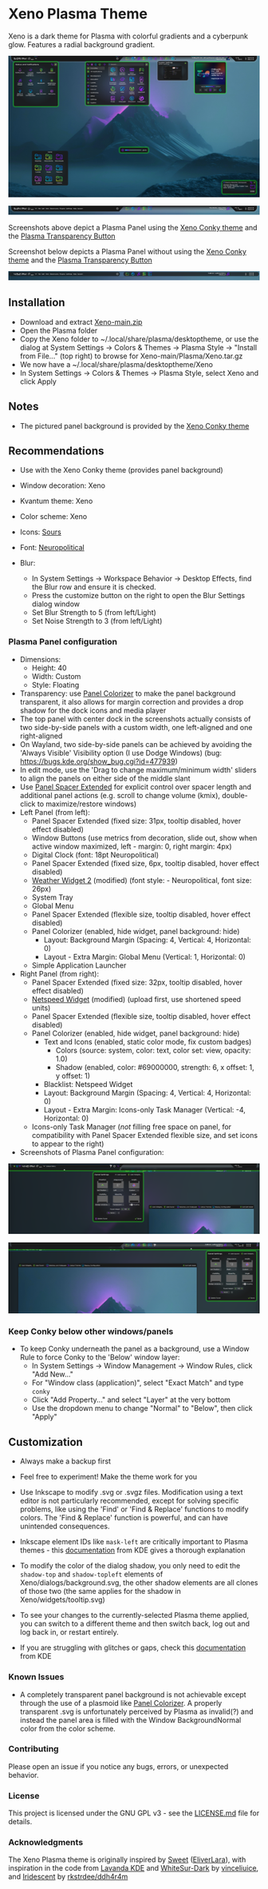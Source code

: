 # Xeno Plasma Theme

Xeno is a dark theme for Plasma with colorful gradients and a cyberpunk glow. Features a radial background gradient.

![screenshot of Xeno Plasma theme](preview/screenshot-00.png)

![screenshot of Xeno Plasma theme Plasma Panel](preview/screenshot-11.png)

Screenshots above depict a Plasma Panel using the [Xeno Conky theme](https://github.com/tully-t/Xeno/tree/main/Conky) and the [Plasma Transparency Button](https://store.kde.org/p/2150916)

Screenshot below depicts a Plasma Panel without using the [Xeno Conky theme](https://github.com/tully-t/Xeno/tree/main/Conky) and the [Plasma Transparency Button](https://store.kde.org/p/2150916)

![screenshot of Xeno Plasma theme Plasma Panel with no Conky or Plasma Transparency Button](preview/screenshot-22.png)

## Installation

- Download and extract [Xeno-main.zip](https://github.com/tully-t/Xeno)
- Open the Plasma folder
- Copy the Xeno folder to ~/.local/share/plasma/desktoptheme, or use the dialog at System Settings -> Colors & Themes -> Plasma Style -> "Install from File..." (top right) to browse for Xeno-main/Plasma/Xeno.tar.gz
- We now have a ~/.local/share/plasma/desktoptheme/Xeno
- In System Settings -> Colors & Themes -> Plasma Style, select Xeno and click Apply

## Notes

- The pictured panel background is provided by the [Xeno Conky theme](https://github.com/tully-t/Xeno/tree/main/Conky)

## Recommendations

- Use with the Xeno Conky theme (provides panel background)
- Window decoration: Xeno
- Kvantum theme: Xeno
- Color scheme: Xeno
- Icons: [Sours](https://github.com/tully-t/Sours)
- Font: [Neuropolitical](https://www.dafont.com/neuropolitical.font)
- Blur:

    - In System Settings -> Workspace Behavior -> Desktop Effects, find the Blur row and ensure it is checked.
    - Press the customize button on the right to open the Blur Settings dialog window
    - Set Blur Strength to 5 (from left/Light)
    - Set Noise Strength to 3 (from left/Light)

### Plasma Panel configuration
- Dimensions:
    - Height: 40
    - Width: Custom
    - Style: Floating
- Transparency: use [Panel Colorizer](https://store.kde.org/p/2130967) to make the panel background transparent, it also allows for margin correction and provides a drop shadow for the dock icons and media player
- The top panel with center dock in the screenshots actually consists of two side-by-side panels with a custom width, one left-aligned and one right-aligned
- On Wayland, two side-by-side panels can be achieved by avoiding the 'Always Visible' Visibility option (I use Dodge Windows) (bug: https://bugs.kde.org/show_bug.cgi?id=477939)
- In edit mode, use the 'Drag to change maximum/minimum width' sliders to align the panels on either side of the middle slant
- Use [Panel Spacer Extended](https://www.pling.com/p/2128047) for explicit control over spacer length and additional panel actions (e.g. scroll to change volume (kmix), double-click to maximize/restore windows)
- Left Panel (from left):
    - Panel Spacer Extended (fixed size: 31px, tooltip disabled, hover effect disabled)
    - Window Buttons (use metrics from decoration, slide out, show when active window maximized, left - margin: 0, right margin: 4px)
    - Digital Clock (font: 18pt Neuropolitical)
    - Panel Spacer Extended (fixed size, 6px, tooltip disabled, hover effect disabled)
    - [Weather Widget 2](https://github.com/blackadderkate/weather-widget-2) (modified) (font style: - Neuropolitical, font size: 26px)
    - System Tray
    - Global Menu
    - Panel Spacer Extended (flexible size, tooltip disabled, hover effect disabled)
    - Panel Colorizer (enabled, hide widget, panel background: hide)
        - Layout: Background Margin (Spacing: 4, Vertical: 4, Horizontal: 0)
        - Layout - Extra Margin: Global Menu (Vertical: 1, Horizontal: 0)
    - Simple Application Launcher
- Right Panel (from right):
    - Panel Spacer Extended (fixed size: 32px, tooltip disabled, hover effect disabled)
    - [Netspeed Widget](https://store.kde.org/p/2136505) (modified) (upload first, use shortened speed units)
    - Panel Spacer Extended (flexible size, tooltip disabled, hover effect disabled)
    - Panel Colorizer (enabled, hide widget, panel background: hide)
        - Text and Icons (enabled, static color mode, fix custom badges)
            - Colors (source: system, color: text, color set: view, opacity: 1.0)
            - Shadow (enabled, color: #69000000, strength: 6, x offset: 1, y offset: 1)
        - Blacklist: Netspeed Widget
        - Layout: Background Margin (Spacing: 4, Vertical: 4, Horizontal: 0)
        - Layout - Extra Margin: Icons-only Task Manager (Vertical: -4, Horizontal: 0)
    - Icons-only Task Manager (_not_ filling free space on panel, for compatibility with Panel Spacer Extended flexible size, and set icons to appear to the right)
- Screenshots of Plasma Panel configuration:

![screenshot of left Xeno Plasma Panel config](preview/screenshot-panel-left-config.png)

![screenshot of right Xeno Plasma Panel config](preview/screenshot-panel-right-config.png)

### Keep Conky below other windows/panels

- To keep Conky underneath the panel as a background, use a Window Rule to force Conky to the 'Below' window layer:
    - In System Settings -> Window Management -> Window Rules, click "Add New..."
    - For "Window class (application)", select "Exact Match" and type `conky`
    - Click "Add Property..." and select "Layer" at the very bottom
    - Use the dropdown menu to change "Normal" to "Below", then click "Apply"

## Customization

- Always make a backup first

- Feel free to experiment! Make the theme work for you

- Use Inkscape to modify .svg or .svgz files. Modification using a text editor is not particularly recommended, except for solving specific problems, like using the 'Find' or 'Find & Replace' functions to modify colors. The 'Find & Replace' function is powerful, and can have unintended consequences.

- Inkscape element IDs like `mask-left` are critically important to Plasma themes - this [documentation](https://develop.kde.org/docs/plasma/theme/theme-svg/) from KDE gives a thorough explanation

- To modify the color of the dialog shadow, you only need to edit the `shadow-top` and `shadow-topleft` elements of Xeno/dialogs/background.svg, the other shadow elements are all clones of those two (the same applies for the shadow in Xeno/widgets/tooltip.svg)

- To see your changes to the currently-selected Plasma theme applied, you can switch to a different theme and then switch back, log out and log back in, or restart entirely.

- If you are struggling with glitches or gaps, check this [documentation](https://develop.kde.org/docs/plasma/theme/quickstart/#hints-and-tips) from KDE

### Known Issues

- A completely transparent panel background is not achievable except through the use of a plasmoid like [Panel Colorizer](https://store.kde.org/p/2130967). A properly transparent .svg is unfortunately perceived by Plasma as invalid(?) and instead the panel area is filled with the Window BackgroundNormal color from the color scheme.

### Contributing

Please open an issue if you notice any bugs, errors, or unexpected behavior.

### License

This project is licensed under the GNU GPL v3 - see the [LICENSE.md](LICENSE.md) file for details.

### Acknowledgments

The Xeno Plasma theme is originally inspired by [Sweet](https://github.com/EliverLara/Sweet-kde) ([EliverLara](https://github.com/EliverLara)), with inspiration in the code from [Lavanda KDE](https://www.pling.com/p/2009354) and [WhiteSur-Dark](https://store.kde.org/p/1400409) by [vinceliuice](https://github.com/vinceliuice), and [Iridescent](https://store.kde.org/p/1640895) by [rkstrdee/ddh4r4m](https://github.com/ddh4r4m/Iridescent)
